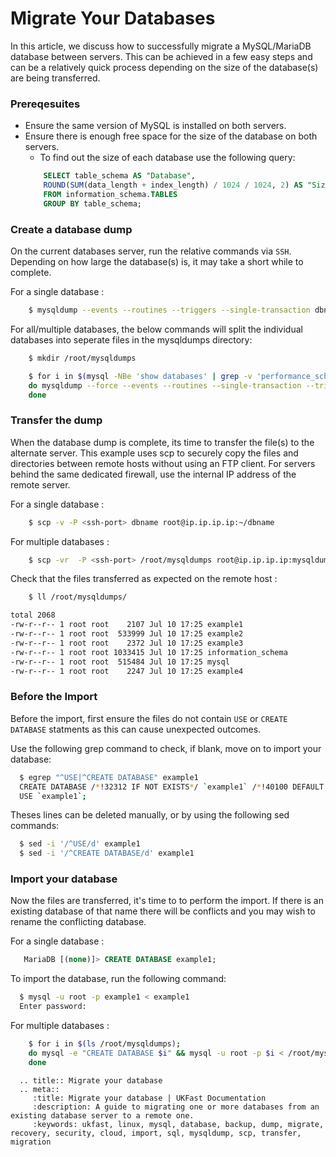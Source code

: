 # Migrate Your Databases

In this article, we discuss how to successfully migrate a MySQL/MariaDB database between servers. This can be achieved in a few easy steps and can be a relatively quick process depending on the size of the database(s) are being transferred.

### Prereqesuites
* Ensure the same version of MySQL is installed on both servers.
* Ensure there is enough free space for the size of the database on both servers.
    * To find out the size of each database use the following query:
    ```sql
        SELECT table_schema AS "Database", 
        ROUND(SUM(data_length + index_length) / 1024 / 1024, 2) AS "Size (MB)" 
        FROM information_schema.TABLES 
        GROUP BY table_schema;
    ```

### Create a database dump 

On the current databases server, run the relative commands via `SSH`. Depending on how large the database(s) is, it may take a short while to complete.

For a single database :

```bash
    $ mysqldump --events --routines --triggers --single-transaction dbname > dbname
```

For all/multiple databases, the below commands will split the individual databases into seperate files in the mysqldumps directory:

```bash
    $ mkdir /root/mysqldumps
```
```bash
    $ for i in $(mysql -NBe 'show databases' | grep -v 'performance_schema')
    do mysqldump --force --events --routines --single-transaction --triggers $i > /root/mysqldumps/$i
    done
```

### Transfer the dump

When the database dump is complete, its time to transfer the file(s) to the alternate server. This example uses scp to securely copy the files and directories between remote hosts without using an FTP client. For servers behind the same dedicated firewall, use the internal IP address of the remote server.

For a single database :

```bash
    $ scp -v -P <ssh-port> dbname root@ip.ip.ip.ip:~/dbname
```

For multiple databases :

```bash
    $ scp -vr  -P <ssh-port> /root/mysqldumps root@ip.ip.ip.ip:mysqldumps
```

Check that the files transferred as expected on the remote host :

```bash
    $ ll /root/mysqldumps/
```
```bash
total 2068
-rw-r--r-- 1 root root    2107 Jul 10 17:25 example1
-rw-r--r-- 1 root root  533999 Jul 10 17:25 example2
-rw-r--r-- 1 root root    2372 Jul 10 17:25 example3
-rw-r--r-- 1 root root 1033415 Jul 10 17:25 information_schema
-rw-r--r-- 1 root root  515484 Jul 10 17:25 mysql
-rw-r--r-- 1 root root    2247 Jul 10 17:25 example4
```

### Before the Import

Before the import, first ensure the files do not contain `USE` or `CREATE DATABASE` statments as this can cause unexpected outcomes.

Use the following grep command to check, if blank, move on to import your database:
```bash
  $ egrep "^USE|^CREATE DATABASE" example1
  CREATE DATABASE /*!32312 IF NOT EXISTS*/ `example1` /*!40100 DEFAULT CHARACTER SET latin1 */;
  USE `example1`;
```

Theses lines can be deleted manually, or by using the following sed commands:
```bash
  $ sed -i '/^USE/d' example1
  $ sed -i '/^CREATE DATABASE/d' example1
```
### Import your database

Now the files are transferred, it's time to to perform the import. If there is an existing database of that name there will be conflicts and you may wish to rename the conflicting database.

For a single database :

```sql
   MariaDB [(none)]> CREATE DATABASE example1;
```

To import the database, run the following command:

```bash
  $ mysql -u root -p example1 < example1
  Enter password:
```

For multiple databases :

```bash
    $ for i in $(ls /root/mysqldumps);     
    do mysql -e "CREATE DATABASE $i" && mysql -u root -p $i < /root/mysqldumps/$i;     
    done
```

```eval_rst
  .. title:: Migrate your database
  .. meta::
     :title: Migrate your database | UKFast Documentation
     :description: A guide to migrating one or more databases from an existing database server to a remote one.
     :keywords: ukfast, linux, mysql, database, backup, dump, migrate, recovery, security, cloud, import, sql, mysqldump, scp, transfer, migration